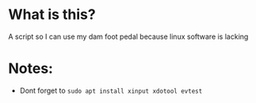 # What is this?
A script so I can use my dam foot pedal because linux software is lacking

# Notes:
- Dont forget to `sudo apt install xinput xdotool evtest`
